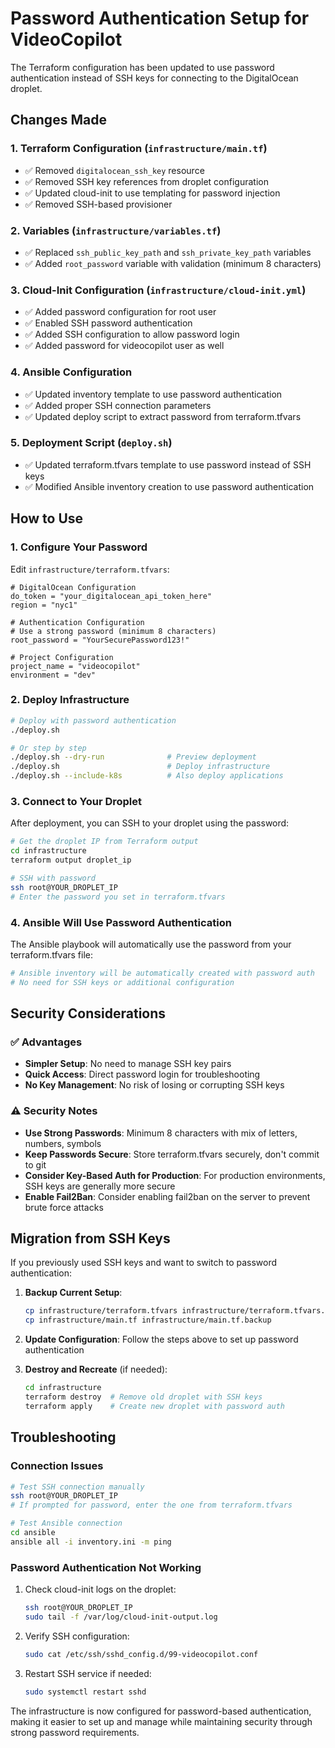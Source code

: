 # Password Authentication Setup for VideoCopilot

The Terraform configuration has been updated to use password authentication instead of SSH keys for connecting to the DigitalOcean droplet.

## Changes Made

### 1. Terraform Configuration (`infrastructure/main.tf`)
- ✅ Removed `digitalocean_ssh_key` resource
- ✅ Removed SSH key references from droplet configuration
- ✅ Updated cloud-init to use templating for password injection
- ✅ Removed SSH-based provisioner

### 2. Variables (`infrastructure/variables.tf`)
- ✅ Replaced `ssh_public_key_path` and `ssh_private_key_path` variables
- ✅ Added `root_password` variable with validation (minimum 8 characters)

### 3. Cloud-Init Configuration (`infrastructure/cloud-init.yml`)
- ✅ Added password configuration for root user
- ✅ Enabled SSH password authentication
- ✅ Added SSH configuration to allow password login
- ✅ Added password for videocopilot user as well

### 4. Ansible Configuration
- ✅ Updated inventory template to use password authentication
- ✅ Added proper SSH connection parameters
- ✅ Updated deploy script to extract password from terraform.tfvars

### 5. Deployment Script (`deploy.sh`)
- ✅ Updated terraform.tfvars template to use password instead of SSH keys
- ✅ Modified Ansible inventory creation to use password authentication

## How to Use

### 1. Configure Your Password
Edit `infrastructure/terraform.tfvars`:
```hcl
# DigitalOcean Configuration
do_token = "your_digitalocean_api_token_here"
region = "nyc1"

# Authentication Configuration
# Use a strong password (minimum 8 characters)
root_password = "YourSecurePassword123!"

# Project Configuration
project_name = "videocopilot"
environment = "dev"
```

### 2. Deploy Infrastructure
```bash
# Deploy with password authentication
./deploy.sh

# Or step by step
./deploy.sh --dry-run              # Preview deployment
./deploy.sh                        # Deploy infrastructure
./deploy.sh --include-k8s          # Also deploy applications
```

### 3. Connect to Your Droplet
After deployment, you can SSH to your droplet using the password:
```bash
# Get the droplet IP from Terraform output
cd infrastructure
terraform output droplet_ip

# SSH with password
ssh root@YOUR_DROPLET_IP
# Enter the password you set in terraform.tfvars
```

### 4. Ansible Will Use Password Authentication
The Ansible playbook will automatically use the password from your terraform.tfvars file:
```bash
# Ansible inventory will be automatically created with password auth
# No need for SSH keys or additional configuration
```

## Security Considerations

### ✅ Advantages
- **Simpler Setup**: No need to manage SSH key pairs
- **Quick Access**: Direct password login for troubleshooting
- **No Key Management**: No risk of losing or corrupting SSH keys

### ⚠️ Security Notes
- **Use Strong Passwords**: Minimum 8 characters with mix of letters, numbers, symbols
- **Keep Passwords Secure**: Store terraform.tfvars securely, don't commit to git
- **Consider Key-Based Auth for Production**: For production environments, SSH keys are generally more secure
- **Enable Fail2Ban**: Consider enabling fail2ban on the server to prevent brute force attacks

## Migration from SSH Keys

If you previously used SSH keys and want to switch to password authentication:

1. **Backup Current Setup**:
   ```bash
   cp infrastructure/terraform.tfvars infrastructure/terraform.tfvars.backup
   cp infrastructure/main.tf infrastructure/main.tf.backup
   ```

2. **Update Configuration**: Follow the steps above to set up password authentication

3. **Destroy and Recreate** (if needed):
   ```bash
   cd infrastructure
   terraform destroy  # Remove old droplet with SSH keys
   terraform apply    # Create new droplet with password auth
   ```

## Troubleshooting

### Connection Issues
```bash
# Test SSH connection manually
ssh root@YOUR_DROPLET_IP
# If prompted for password, enter the one from terraform.tfvars

# Test Ansible connection
cd ansible
ansible all -i inventory.ini -m ping
```

### Password Authentication Not Working
1. Check cloud-init logs on the droplet:
   ```bash
   ssh root@YOUR_DROPLET_IP
   sudo tail -f /var/log/cloud-init-output.log
   ```

2. Verify SSH configuration:
   ```bash
   sudo cat /etc/ssh/sshd_config.d/99-videocopilot.conf
   ```

3. Restart SSH service if needed:
   ```bash
   sudo systemctl restart sshd
   ```

The infrastructure is now configured for password-based authentication, making it easier to set up and manage while maintaining security through strong password requirements.